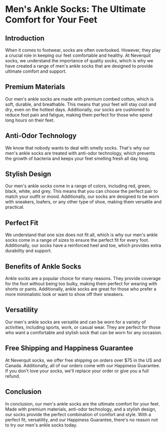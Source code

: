 # Men's Ankle Socks: The Ultimate Comfort for Your Feet

## Introduction

When it comes to footwear, socks are often overlooked. However, they play a crucial role in keeping our feet comfortable and healthy. At Neverquit socks, we understand the importance of quality socks, which is why we have created a range of men's ankle socks that are designed to provide ultimate comfort and support.

## Premium Materials

Our men's ankle socks are made with premium combed cotton, which is soft, durable, and breathable. This means that your feet will stay cool and dry, even on the hottest days. Additionally, our socks are cushioned to reduce foot pain and fatigue, making them perfect for those who spend long hours on their feet.

## Anti-Odor Technology

We know that nobody wants to deal with smelly socks. That's why our men's ankle socks are treated with anti-odor technology, which prevents the growth of bacteria and keeps your feet smelling fresh all day long.

## Stylish Design

Our men's ankle socks come in a range of colors, including red, green, black, white, and grey. This means that you can choose the perfect pair to match your outfit or mood. Additionally, our socks are designed to be worn with sneakers, loafers, or any other type of shoe, making them versatile and practical.

## Perfect Fit

We understand that one size does not fit all, which is why our men's ankle socks come in a range of sizes to ensure the perfect fit for every foot. Additionally, our socks have a reinforced heel and toe, which provides extra durability and support.

## Benefits of Ankle Socks

Ankle socks are a popular choice for many reasons. They provide coverage for the foot without being too bulky, making them perfect for wearing with shorts or pants. Additionally, ankle socks are great for those who prefer a more minimalistic look or want to show off their sneakers.

## Versatility

Our men's ankle socks are versatile and can be worn for a variety of activities, including sports, work, or casual wear. They are perfect for those who want a comfortable and stylish sock that can be worn for any occasion.

## Free Shipping and Happiness Guarantee

At Neverquit socks, we offer free shipping on orders over $75 in the US and Canada. Additionally, all of our orders come with our Happiness Guarantee. If you don't love your socks, we'll replace your order or give you a full refund.

## Conclusion

In conclusion, our men's ankle socks are the ultimate comfort for your feet. Made with premium materials, anti-odor technology, and a stylish design, our socks provide the perfect combination of comfort and style. With a perfect fit, versatility, and our Happiness Guarantee, there's no reason not to try our men's ankle socks today.